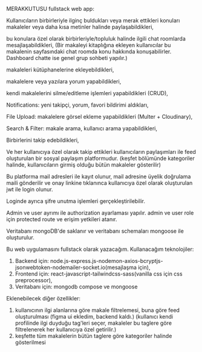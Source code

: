 MERAKKUTUSU fullstack web app:

Kullanıcıların birbirleriyle ilginç buldukları veya merak ettikleri konuları makaleler veya daha kısa metinler halinde paylaşabildikleri, 

bu konulara özel olarak birbirleriyle/topluluk halinde ilgili chat roomlarda mesajlaşabildikleri, (Bir makaleyi kitaplığına ekleyen kullanıcılar bu makalenin sayfasındaki chat roomda konu hakkında konuşabilirler. Dashboard chatte ise genel grup sohbeti yapılır.)

makaleleri kütüphanelerine ekleyebildikleri, 

makalelere veya yazılara yorum yapabildikleri, 

kendi makalelerini silme/editleme işlemleri yapabildikleri (CRUD), 

Notifications: yeni takipçi, yorum, favori bildirimi aldıkları, 

File Upload: makalelere görsel ekleme yapabildikleri (Multer + Cloudinary), 

Search & Filter: makale arama, kullanıcı arama yapabildikleri,

Birbirlerini takip edebildikleri,

Ve her kullanıcıya özel olarak takip ettikleri kullanıcıların paylaşımları ile feed oluşturulan bir sosyal paylaşım platformudur. (keşfet bölümünde kategoriler halinde, kullanıcıların girmiş olduğu bütün makaleler gösterilir)

Bu platforma mail adresleri ile kayıt olunur, mail adresine üyelik doğrulama maili gönderilir ve onay linkine tıklanınca kullanıcıya özel olarak oluşturulan jwt ile login olunur. 

Loginde ayrıca şifre unutma işlemleri gerçekleştirilebilir. 

Admin ve user ayrımı ile authorization ayarlaması yapılır. admin ve user role için protected route ve erişim yetkileri atanır.

Veritabanı mongoDB'de saklanır ve veritabanı schemaları mongoose ile oluşturulur.

Bu web uygulamasını fullstack olarak yazacağım. Kullanacağım teknolojiler: 

1) Backend için: node.js-express.js-nodemon-axios-bcryptjs-jsonwebtoken-nodemailer-socket.io(mesajlaşma için), 
2) Frontend için: react-javascript-tailwindcss-sass(vanilla css için css preprocessor), 
3) Veritabanı için: mongodb compose ve mongoose   

Eklenebilecek diğer özellikler: 
1) kullanıcının ilgi alanlarına göre makale filtrelemesi, buna göre feed oluşturulması (figma ui ekledim, backend kaldı.) (kullanıcı kendi profilinde ilgi duyduğu tag'leri seçer, makaleler bu taglere göre filtrelenerek her kullanıcıya özel getirilir.)
2) keşfette tüm makalelerin bütün taglere göre kategoriler halinde gösterilmesi